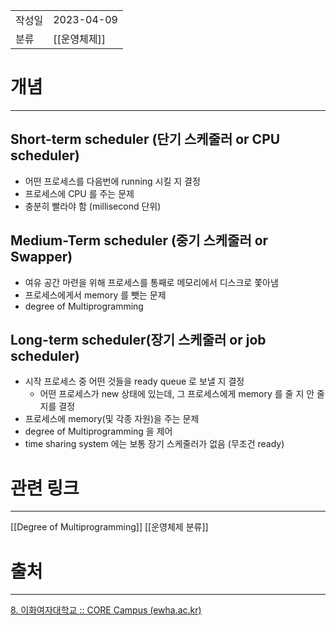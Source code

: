 |               |                       |
|:--------------|:----------------------|
|  작성일          |  2023-04-09  |
|    분류         |    [[운영체제]]                   |

# 개념
---

## Short-term scheduler (단기 스케줄러 or CPU scheduler)
- 어떤 프로세스를 다음번에 running 시킬 지 결정
- 프로세스에 CPU 를 주는 문제
- 충분히 빨라야 함 (millisecond 단위)

## Medium-Term scheduler (중기 스케줄러 or Swapper)
- 여유 공간 마련을 위해 프로세스를 통째로 메모리에서 디스크로 쫓아냄
- 프로세스에게서 memory 를 뺏는 문제
- degree of Multiprogramming

## Long-term scheduler(장기 스케줄러 or job scheduler)
- 시작 프로세스 중 어떤 것들을 ready queue 로 보낼 지 결정
	- 어떤 프로세스가 new 상태에 있는데, 그 프로세스에게 memory 를 줄 지 안 줄지를 결정
- 프로세스에 memory(및 각종 자원)을 주는 문제
- degree of Multiprogramming 을 제어
- time sharing system 에는 보통 장기 스케줄러가 없음 (무조건 ready)



# 관련 링크
---
[[Degree of Multiprogramming]]
[[운영체제 분류]]

# 출처
---
[8. 이화여자대학교 :: CORE Campus (ewha.ac.kr)](https://core.ewha.ac.kr/publicview/C0101020140318134023355997?vmode=f)